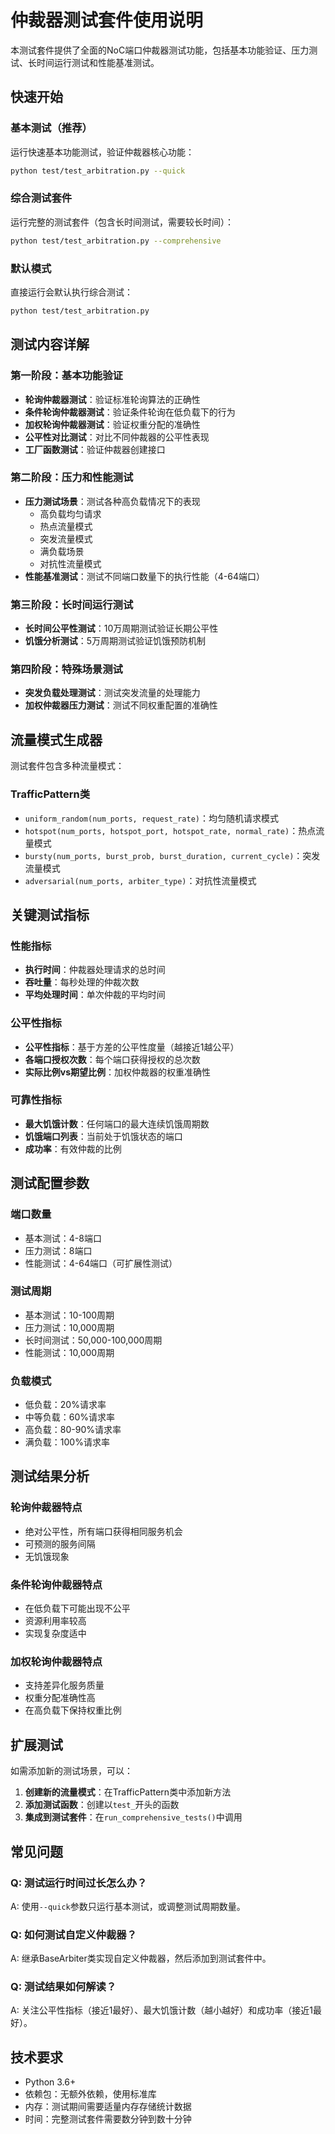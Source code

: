 # 仲裁器测试套件使用说明

本测试套件提供了全面的NoC端口仲裁器测试功能，包括基本功能验证、压力测试、长时间运行测试和性能基准测试。

## 快速开始

### 基本测试（推荐）
运行快速基本功能测试，验证仲裁器核心功能：
```bash
python test/test_arbitration.py --quick
```

### 综合测试套件
运行完整的测试套件（包含长时间测试，需要较长时间）：
```bash
python test/test_arbitration.py --comprehensive
```

### 默认模式
直接运行会默认执行综合测试：
```bash
python test/test_arbitration.py
```

## 测试内容详解

### 第一阶段：基本功能验证
- **轮询仲裁器测试**：验证标准轮询算法的正确性
- **条件轮询仲裁器测试**：验证条件轮询在低负载下的行为
- **加权轮询仲裁器测试**：验证权重分配的准确性
- **公平性对比测试**：对比不同仲裁器的公平性表现
- **工厂函数测试**：验证仲裁器创建接口

### 第二阶段：压力和性能测试
- **压力测试场景**：测试各种高负载情况下的表现
  - 高负载均匀请求
  - 热点流量模式
  - 突发流量模式
  - 满负载场景
  - 对抗性流量模式
- **性能基准测试**：测试不同端口数量下的执行性能（4-64端口）

### 第三阶段：长时间运行测试
- **长时间公平性测试**：10万周期测试验证长期公平性
- **饥饿分析测试**：5万周期测试验证饥饿预防机制

### 第四阶段：特殊场景测试
- **突发负载处理测试**：测试突发流量的处理能力
- **加权仲裁器压力测试**：测试不同权重配置的准确性

## 流量模式生成器

测试套件包含多种流量模式：

### TrafficPattern类
- `uniform_random(num_ports, request_rate)`：均匀随机请求模式
- `hotspot(num_ports, hotspot_port, hotspot_rate, normal_rate)`：热点流量模式
- `bursty(num_ports, burst_prob, burst_duration, current_cycle)`：突发流量模式
- `adversarial(num_ports, arbiter_type)`：对抗性流量模式

## 关键测试指标

### 性能指标
- **执行时间**：仲裁器处理请求的总时间
- **吞吐量**：每秒处理的仲裁次数
- **平均处理时间**：单次仲裁的平均时间

### 公平性指标
- **公平性指标**：基于方差的公平性度量（越接近1越公平）
- **各端口授权次数**：每个端口获得授权的总次数
- **实际比例vs期望比例**：加权仲裁器的权重准确性

### 可靠性指标
- **最大饥饿计数**：任何端口的最大连续饥饿周期数
- **饥饿端口列表**：当前处于饥饿状态的端口
- **成功率**：有效仲裁的比例

## 测试配置参数

### 端口数量
- 基本测试：4-8端口
- 压力测试：8端口
- 性能测试：4-64端口（可扩展性测试）

### 测试周期
- 基本测试：10-100周期
- 压力测试：10,000周期
- 长时间测试：50,000-100,000周期
- 性能测试：10,000周期

### 负载模式
- 低负载：20%请求率
- 中等负载：60%请求率
- 高负载：80-90%请求率
- 满负载：100%请求率

## 测试结果分析

### 轮询仲裁器特点
- 绝对公平性，所有端口获得相同服务机会
- 可预测的服务间隔
- 无饥饿现象

### 条件轮询仲裁器特点
- 在低负载下可能出现不公平
- 资源利用率较高
- 实现复杂度适中

### 加权轮询仲裁器特点
- 支持差异化服务质量
- 权重分配准确性高
- 在高负载下保持权重比例

## 扩展测试

如需添加新的测试场景，可以：

1. **创建新的流量模式**：在TrafficPattern类中添加新方法
2. **添加测试函数**：创建以`test_`开头的函数
3. **集成到测试套件**：在`run_comprehensive_tests()`中调用

## 常见问题

### Q: 测试运行时间过长怎么办？
A: 使用`--quick`参数只运行基本测试，或调整测试周期数量。

### Q: 如何测试自定义仲裁器？
A: 继承BaseArbiter类实现自定义仲裁器，然后添加到测试套件中。

### Q: 测试结果如何解读？
A: 关注公平性指标（接近1最好）、最大饥饿计数（越小越好）和成功率（接近1最好）。

## 技术要求

- Python 3.6+
- 依赖包：无额外依赖，使用标准库
- 内存：测试期间需要适量内存存储统计数据
- 时间：完整测试套件需要数分钟到数十分钟